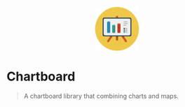 <p align="center"><img width="100" src="logo.png"></p>

# Chartboard

> A chartboard library that combining charts and maps.

